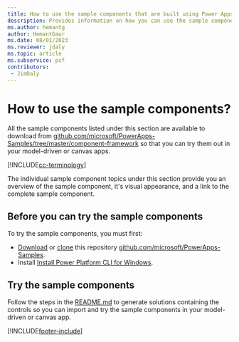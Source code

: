 ```yaml
---
title: How to use the sample components that are built using Power Apps component framework in Microsoft Dataverse | Microsoft Docs
description: Provides information on how you can use the sample components created using Power Apps Component Framework in your model-driven and canvas apps
ms.author: hemantg
author: HemantGaur
ms.date: 08/01/2023
ms.reviewer: jdaly
ms.topic: article
ms.subservice: pcf
contributors:
 - JimDaly
---
```


# How to use the sample components?

All the sample components listed under this section are available to download from [github.com/microsoft/PowerApps-Samples/tree/master/component-framework](https://github.com/microsoft/PowerApps-Samples/tree/master/component-framework) so that you can try them out in your model-driven or canvas apps.

[!INCLUDE[cc-terminology](../data-platform/includes/cc-terminology.md)]

The individual sample component topics under this section provide you an overview of the sample component, it's visual appearance, and a link to the complete sample component.

## Before you can try the sample components

To try the sample components, you must first:

- [Download](https://docs.github.com/repositories/working-with-files/using-files/downloading-source-code-archives#downloading-source-code-archives-from-the-repository-view) or [clone](https://docs.github.com/repositories/creating-and-managing-repositories/cloning-a-repository) this repository [github.com/microsoft/PowerApps-Samples](https://github.com/microsoft/PowerApps-Samples).
- Install [Install Power Platform CLI for Windows](/power-platform/developer/cli/introduction#install-power-platform-cli-for-windows).

## Try the sample components

Follow the steps in the [README.md](https://github.com/microsoft/PowerApps-Samples/blob/master/component-framework/README.md) to generate solutions containing the controls so you can import and try the sample components in your model-driven or canvas app.



[!INCLUDE[footer-include](../../includes/footer-banner.md)]
